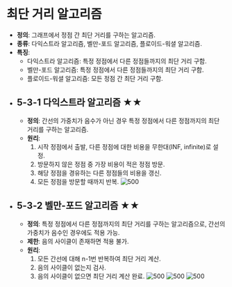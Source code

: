 #  최단 거리 알고리즘
- **정의**: 그래프에서 정점 간 최단 거리를 구하는 알고리즘.
- **종류**: 다익스트라 알고리즘, 벨만-포드 알고리즘, 플로이드-워셜 알고리즘.
- **특징**:
    - 다익스트라 알고리즘: 특정 정점에서 다른 정점들까지의 최단 거리 구함.
    - 벨만-포드 알고리즘: 특정 정점에서 다른 정점들까지의 최단 거리 구함.
    - 플로이드-워셜 알고리즘: 모든 정점 간 최단 거리 구함.
- ## 5-3-1 다익스트라 알고리즘 ★★
	- **정의**: 간선의 가중치가 음수가 아닌 경우 특정 정점에서 다른 정점까지의 최단 거리를 구하는 알고리즘.
	- **원리**:
	    1. 시작 정점에서 출발, 다른 정점에 대한 비용을 무한대(INF, infinite)로 설정.
	    2. 방문하지 않은 정점 중 가장 비용이 적은 정점 방문.
	    3. 해당 정점을 경유하는 다른 정점들의 비용을 갱신.
	    4. 모든 정점을 방문할 때까지 반복.
	    ![500](https://i.imgur.com/a8ahd3P.png)
- ## 5-3-2 벨만-포드 알고리즘 ★★
	- **정의**: 특정 정점에서 다른 정점까지의 최단 거리를 구하는 알고리즘으로, 간선의 가중치가 음수인 경우에도 적용 가능.
	- **제한**: 음의 사이클이 존재하면 적용 불가.
	- **원리**:
	    1. 모든 간선에 대해 n-1번 반복하여 최단 거리 계산.
	    2. 음의 사이클이 없는지 검사.
	    3. 음의 사이클이 없으면 최단 거리 계산 완료.
		![500](https://i.imgur.com/RVkk0lM.png)
		![500](https://i.imgur.com/FSdEa9u.png)
		![500](https://i.imgur.com/Se3Hz4b.png)
